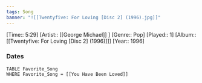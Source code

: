 ```yaml
---
tags: Song  
banner: "![[Twentyfive: For Loving [Disc 2] (1996).jpg]]"
---
```

[Time:: 5:29]
[Artist:: [[George Michael]] ]
[Genre:: Pop]
[Played:: 1]
[Album:: [[Twentyfive: For Loving [Disc 2] (1996)]]]
[Year:: 1996]
### Dates
````dataview
TABLE Favorite_Song
WHERE Favorite_Song = [[You Have Been Loved]]
````